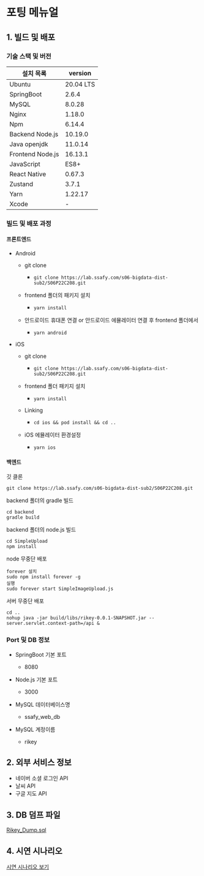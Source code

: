 # 포팅 메뉴얼

## 1. 빌드 및 배포

### 기술 스택 및 버전

| 설치 목록        | version   |
| ---------------- | --------- |
| Ubuntu           | 20.04 LTS |
| SpringBoot       | 2.6.4     |
| MySQL            | 8.0.28    |
| Nginx            | 1.18.0    |
| Npm              | 6.14.4    |
| Backend Node.js  | 10.19.0   |
| Java openjdk     | 11.0.14   |
| Frontend Node.js | 16.13.1   |
| JavaScript       | ES8+      |
| React Native     | 0.67.3    |
| Zustand          | 3.7.1     |
| Yarn             | 1.22.17   |
| Xcode            | -         |



### 빌드 및 배포 과정

#### 프론트엔드

- Android

  - git clone

    - ```
      git clone https://lab.ssafy.com/s06-bigdata-dist-sub2/S06P22C208.git
      ```

  - frontend 폴더의 패키지 설치

    - ```
      yarn install
      ```

  - 안드로이드 휴대폰 연결 or 안드로이드 에뮬레이터 연결 후 frontend 폴더에서

    - ```
      yarn android
      ```


- iOS

  - git clone

    - ```
      git clone https://lab.ssafy.com/s06-bigdata-dist-sub2/S06P22C208.git
      ```

  - frontend 폴더 패키지 설치

    - ```
      yarn install
      ```

  - Linking

    - ```
      cd ios && pod install && cd ..
      ```

  - iOS 에뮬레이터 환경설정

    - ```
      yarn ios
      ```

      

#### 백엔드

깃 클론

```
git clone https://lab.ssafy.com/s06-bigdata-dist-sub2/S06P22C208.git
```



backend 폴더의 gradle 빌드

```
cd backend
gradle build
```



backend 폴더의 node.js 빌드

```
cd SimpleUpload
npm install
```



node 무중단 배포

```
forever 설치
sudo npm install forever -g
실행
sudo forever start SimpleImageUpload.js
```



서버 무중단 배포

```
cd ..
nohup java -jar build/libs/rikey-0.0.1-SNAPSHOT.jar --server.servlet.context-path=/api &
```



### Port 및 DB 정보

- SpringBoot 기본 포트
  - 8080

- Node.js 기본 포트 
  - 3000
- MySQL 데이터베이스명
  - ssafy_web_db
- MySQL 계정이름
  - rikey



## 2. 외부 서비스 정보

- 네이버 소셜 로그인 API
- 날씨 API
- 구글 지도 API



## 3. DB 덤프 파일

 [Rikey_Dump.sql](Rikey_Dump.sql) 



## 4. 시연 시나리오

[시연 시나리오 보기](시연시나리오.png)                   
